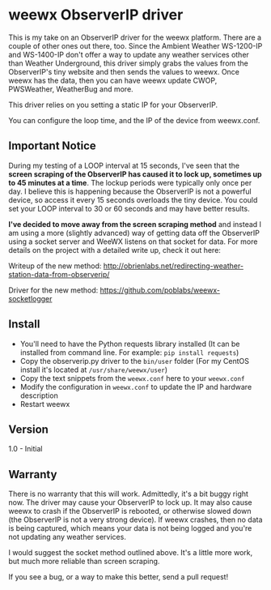 # weewx ObserverIP driver

This is my take on an ObserverIP driver for the weewx platform. There are a couple of other ones out there, too. Since the Ambient Weather WS-1200-IP and WS-1400-IP don't offer a way to update any weather services other than Weather Underground, this driver simply grabs the values from the ObserverIP's tiny website and then sends the values to weewx. Once weewx has the data, then you can have weewx update CWOP, PWSWeather, WeatherBug and more. 

This driver relies on you setting a static IP for your ObserverIP. 

You can configure the loop time, and the IP of the device from weewx.conf.

## Important Notice
During my testing of a LOOP interval at 15 seconds, I've seen that the **screen scraping of the ObserverIP has caused it to lock up, sometimes up to 45 minutes at a time**. The lockup periods were typically only once per day. I believe this is happening because the ObserverIP is not a powerful device, so access it every 15 seconds overloads the tiny device. You could set your LOOP interval to 30 or 60 seconds and may have better results. 

**I've decided to move away from the screen scraping method** and instead I am using a more (slightly advanced) way of getting data off the ObserverIP using a socket server and WeeWX listens on that socket for data. For more details on the project with a detailed write up, check it out here:

Writeup of the new method: http://obrienlabs.net/redirecting-weather-station-data-from-observerip/

Driver for the new method: https://github.com/poblabs/weewx-socketlogger

## Install
- You'll need to have the Python requests library installed (It can be installed from command line. For example: `pip install requests`)
- Copy the observerip.py driver to the `bin/user` folder (For my CentOS install it's located at `/usr/share/weewx/user`)
- Copy the text snippets from the `weewx.conf` here to your `weewx.conf`
- Modify the configuration in `weewx.conf` to update the IP and hardware description
- Restart weewx

## Version
1.0 - Initial

## Warranty

There is no warranty that this will work. Admittedly, it's a bit buggy right now. The driver may cause your ObserverIP to lock up. It may also cause weewx to crash if the ObserverIP is rebooted, or otherwise slowed down (the ObserverIP is not a very strong device). If weewx crashes, then no data is being captured, which means your data is not being logged and you're not updating any weather services.

I would suggest the socket method outlined above. It's a little more work, but much more reliable than screen scraping. 

If you see a bug, or a way to make this better, send a pull request!

